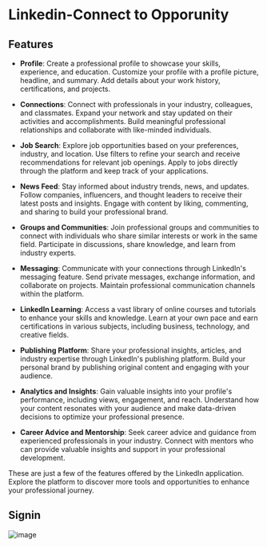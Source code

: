# Linkedin-Connect to Opporunity

## Features

- **Profile**: Create a professional profile to showcase your skills, experience, and education. Customize your profile with a profile picture, headline, and summary. Add details about your work history, certifications, and projects.

- **Connections**: Connect with professionals in your industry, colleagues, and classmates. Expand your network and stay updated on their activities and accomplishments. Build meaningful professional relationships and collaborate with like-minded individuals.

- **Job Search**: Explore job opportunities based on your preferences, industry, and location. Use filters to refine your search and receive recommendations for relevant job openings. Apply to jobs directly through the platform and keep track of your applications.

- **News Feed**: Stay informed about industry trends, news, and updates. Follow companies, influencers, and thought leaders to receive their latest posts and insights. Engage with content by liking, commenting, and sharing to build your professional brand.

- **Groups and Communities**: Join professional groups and communities to connect with individuals who share similar interests or work in the same field. Participate in discussions, share knowledge, and learn from industry experts.

- **Messaging**: Communicate with your connections through LinkedIn's messaging feature. Send private messages, exchange information, and collaborate on projects. Maintain professional communication channels within the platform.

- **LinkedIn Learning**: Access a vast library of online courses and tutorials to enhance your skills and knowledge. Learn at your own pace and earn certifications in various subjects, including business, technology, and creative fields.

- **Publishing Platform**: Share your professional insights, articles, and industry expertise through LinkedIn's publishing platform. Build your personal brand by publishing original content and engaging with your audience.

- **Analytics and Insights**: Gain valuable insights into your profile's performance, including views, engagement, and reach. Understand how your content resonates with your audience and make data-driven decisions to optimize your professional presence.

- **Career Advice and Mentorship**: Seek career advice and guidance from experienced professionals in your industry. Connect with mentors who can provide valuable insights and support in your professional development.

These are just a few of the features offered by the LinkedIn application. Explore the platform to discover more tools and opportunities to enhance your professional journey.

## Signin

![image](https://github.com/Anna-Jaison/Linkedin/assets/119341571/8f222389-e630-45a8-9758-562df10ca80b)
